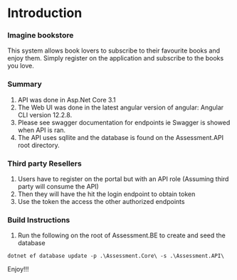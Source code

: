 

# Introduction
### Imagine bookstore
This system allows book lovers to subscribe to their favourite books and enjoy them. Simply register on the application and subscribe to the books you love.


### Summary
1. API was done in Asp.Net Core 3.1  
2. The Web UI was done in the latest angular version of angular: Angular CLI version 12.2.8.
3. Please see swagger documentation for endpoints ie Swagger is showed when API is ran.
4. The API uses sqllite and the database is found on the Assessment.API root directory.

### Third party Resellers
1. Users have to register on the portal but with an API role (Assuming third party will consume the API)
2. Then they will have the hit the login endpoint to obtain token
3. Use the token the access the other authorized endpoints

### Build Instructions
1. Run the following on the root of Assessment.BE to create and seed the database
```
dotnet ef database update -p .\Assessment.Core\ -s .\Assessment.API\
```

Enjoy!!!


